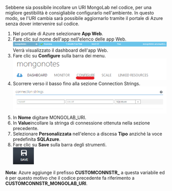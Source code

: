 Sebbene sia possibile incollare un URI MongoLab nel codice, per una migliore gestibilità è consigliabile configurarlo nell'ambiente. In questo modo, se l'URI cambia sarà possibile aggiornarlo tramite il portale di Azure senza dover intervenire sul codice.

1. Nel portale di Azure selezionare **App Web**.
2. Fare clic sul nome dell'app nell'elenco delle app Web.  
   ![WebAppEntry][entry-website]  
   Verrà visualizzato il dashboard dell'app Web.
3. Fare clic su **Configure** sulla barra dei menu.  
   ![WebAppDashboardConfig][focus-mongolab-websitedashboard-config]
4. Scorrere verso il basso fino alla sezione Connection Strings.  
   ![WebAppConnectionStrings][focus-mongolab-websiteconnectionstring]
5. In **Nome** digitare MONGOLAB_URI.
6. In **Value**incollare la stringa di connessione ottenuta nella sezione precedente.
7. Selezionare **Personalizzata** nell'elenco a discesa **Tipo** anziché la voce predefinita **SQLAzure**.
8. Fare clic su **Save** sulla barra degli strumenti.  
   ![SaveWebApp][button-website-save]

**Nota:** Azure aggiunge il prefisso **CUSTOMCONNSTR\_** a questa variabile ed è per questo motivo che il codice precedente fa riferimento a **CUSTOMCONNSTR\_MONGOLAB_URI**.

[entry-website]: ./media/howto-save-connectioninfo-mongolab/entry-website.png
[focus-mongolab-websitedashboard-config]: ./media/howto-save-connectioninfo-mongolab/focus-mongolab-websitedashboard-config.png
[focus-mongolab-websiteconnectionstring]: ./media/howto-save-connectioninfo-mongolab/focus-mongolab-websiteconnectionstring.png
[button-website-save]: ./media/howto-save-connectioninfo-mongolab/button-website-save.png


<!--HONumber=Jan17_HO3-->



